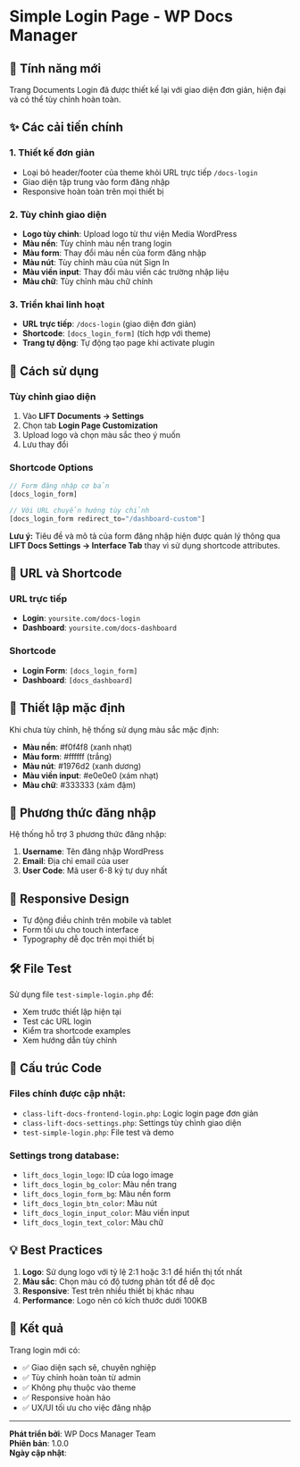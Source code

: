 # Simple Login Page - WP Docs Manager

## 🎯 Tính năng mới

Trang Documents Login đã được thiết kế lại với giao diện đơn giản, hiện đại và có thể tùy chỉnh hoàn toàn.

## ✨ Các cải tiến chính

### 1. Thiết kế đơn giản
- Loại bỏ header/footer của theme khỏi URL trực tiếp `/docs-login`
- Giao diện tập trung vào form đăng nhập
- Responsive hoàn toàn trên mọi thiết bị

### 2. Tùy chỉnh giao diện
- **Logo tùy chỉnh**: Upload logo từ thư viện Media WordPress
- **Màu nền**: Tùy chỉnh màu nền trang login
- **Màu form**: Thay đổi màu nền của form đăng nhập
- **Màu nút**: Tùy chỉnh màu của nút Sign In
- **Màu viền input**: Thay đổi màu viền các trường nhập liệu
- **Màu chữ**: Tùy chỉnh màu chữ chính

### 3. Triển khai linh hoạt
- **URL trực tiếp**: `/docs-login` (giao diện đơn giản)
- **Shortcode**: `[docs_login_form]` (tích hợp với theme)
- **Trang tự động**: Tự động tạo page khi activate plugin

## 🔧 Cách sử dụng

### Tùy chỉnh giao diện
1. Vào **LIFT Documents → Settings**
2. Chọn tab **Login Page Customization**
3. Upload logo và chọn màu sắc theo ý muốn
4. Lưu thay đổi

### Shortcode Options
```php
// Form đăng nhập cơ bản
[docs_login_form]

// Với URL chuyển hướng tùy chỉnh
[docs_login_form redirect_to="/dashboard-custom"]
```

**Lưu ý:** Tiêu đề và mô tả của form đăng nhập hiện được quản lý thông qua **LIFT Docs Settings → Interface Tab** thay vì sử dụng shortcode attributes.

## 🌟 URL và Shortcode

### URL trực tiếp
- **Login**: `yoursite.com/docs-login`
- **Dashboard**: `yoursite.com/docs-dashboard`

### Shortcode
- **Login Form**: `[docs_login_form]`
- **Dashboard**: `[docs_dashboard]`

## 🎨 Thiết lập mặc định

Khi chưa tùy chỉnh, hệ thống sử dụng màu sắc mặc định:
- **Màu nền**: #f0f4f8 (xanh nhạt)
- **Màu form**: #ffffff (trắng)
- **Màu nút**: #1976d2 (xanh dương)
- **Màu viền input**: #e0e0e0 (xám nhạt)
- **Màu chữ**: #333333 (xám đậm)

## 🔐 Phương thức đăng nhập

Hệ thống hỗ trợ 3 phương thức đăng nhập:
1. **Username**: Tên đăng nhập WordPress
2. **Email**: Địa chỉ email của user
3. **User Code**: Mã user 6-8 ký tự duy nhất

## 📱 Responsive Design

- Tự động điều chỉnh trên mobile và tablet
- Form tối ưu cho touch interface
- Typography dễ đọc trên mọi thiết bị

## 🛠️ File Test

Sử dụng file `test-simple-login.php` để:
- Xem trước thiết lập hiện tại
- Test các URL login
- Kiểm tra shortcode examples
- Xem hướng dẫn tùy chỉnh

## 🔧 Cấu trúc Code

### Files chính được cập nhật:
- `class-lift-docs-frontend-login.php`: Logic login page đơn giản
- `class-lift-docs-settings.php`: Settings tùy chỉnh giao diện
- `test-simple-login.php`: File test và demo

### Settings trong database:
- `lift_docs_login_logo`: ID của logo image
- `lift_docs_login_bg_color`: Màu nền trang
- `lift_docs_login_form_bg`: Màu nền form
- `lift_docs_login_btn_color`: Màu nút
- `lift_docs_login_input_color`: Màu viền input
- `lift_docs_login_text_color`: Màu chữ

## 💡 Best Practices

1. **Logo**: Sử dụng logo với tỷ lệ 2:1 hoặc 3:1 để hiển thị tốt nhất
2. **Màu sắc**: Chọn màu có độ tương phản tốt để dễ đọc
3. **Responsive**: Test trên nhiều thiết bị khác nhau
4. **Performance**: Logo nên có kích thước dưới 100KB

## 🎯 Kết quả

Trang login mới có:
- ✅ Giao diện sạch sẽ, chuyên nghiệp
- ✅ Tùy chỉnh hoàn toàn từ admin
- ✅ Không phụ thuộc vào theme
- ✅ Responsive hoàn hảo
- ✅ UX/UI tối ưu cho việc đăng nhập

---

**Phát triển bởi**: WP Docs Manager Team  
**Phiên bản**: 1.0.0  
**Ngày cập nhật**: <?php echo date('d/m/Y'); ?>
